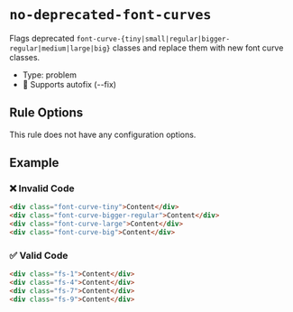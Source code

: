# `no-deprecated-font-curves`

Flags deprecated `font-curve-{tiny|small|regular|bigger-regular|medium|large|big}` classes and replace them with new font curve classes.

- Type: problem
- 🔧 Supports autofix (--fix)

## Rule Options

This rule does not have any configuration options.

## Example

### ❌ Invalid Code

```html
<div class="font-curve-tiny">Content</div>
<div class="font-curve-bigger-regular">Content</div>
<div class="font-curve-large">Content</div>
<div class="font-curve-big">Content</div>
```

### ✅ Valid Code

```html
<div class="fs-1">Content</div>
<div class="fs-4">Content</div>
<div class="fs-7">Content</div>
<div class="fs-9">Content</div>
```

